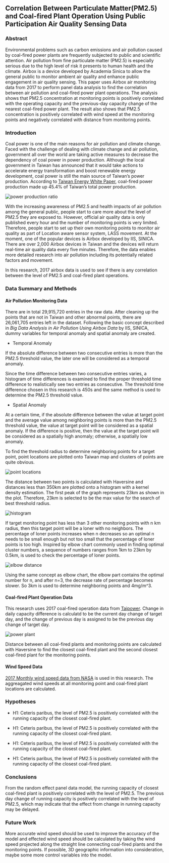 ## Correlation Between Particulate Matter(PM2.5) and Coal-fired Plant Operation Using Public Participation Air Quality Sensing Data

### Abstract

Environmental problems such as carbon emissions and air pollution caused by coal-fired power plants are frequently subjected to public and scientific attention. Air pollution from fine particulate matter (PM2.5) is especially serious due to the high level of risk it presents to human health and the climate. Airbox is a device developed by Academia Sinica to allow the general public to monitor ambient air quality and enhance public engagement in air quality sensing. This paper uses Airbox air monitoring data from 2017 to perform panel data analysis to find the correlation between air pollution and coal-fired power plant operations. The analysis shows that PM2.5 concentration at monitoring points is positively correlated with the operating capacity and the previous-day capacity change of the nearest coal-fired power plant. The result also shows that PM2.5 concentration is positively correlated with wind speed at the monitoring points and negatively correlated with distance from monitoring points.

### Introduction
Coal power is one of the main reasons for air pollution and climate change. Faced with the challenge of dealing with climate change and air pollution, government all over the world are taking active measures to decrease the dependency of coal power in power production. Although the local government in Taiwan has announced that it would take actions to accelerate energy transformation and boost renewable energy development, coal power is still the main source of Taiwan’s power production. According to [Taiwan Energy White Paper](http://energywhitepaper.tw/reference/), coal-fired power production made up 45.4% of Taiwan’s total power production.

![power production ratio](https://github.com/versey-sherry/airbox/blob/master/pics/Picture1.png)

With the increasing awareness of PM2.5 and health impacts of air pollution among the general public, people start to care more about the level of PM2.5 they are exposed to. However, official air quality data is only published every hour and the number of monitoring points is very limited. Therefore, people start to set up their own monitoring points to monitor air quality as part of Location aware sensor system, LASS movement. At the moment, one of the popular devices is Airbox developed by IIS, SINICA. There are over 2,000 Airbox devices in Taiwan and the devices will return real-time air quality data every five minutes. Therefore, the data enables more detailed research into air pollution including its potentially related factors and movement.

In this research, 2017 airbox data is used to see if there is any correlation between the level of PM2.5 and coal-fired plant operations.

### Data Summary and Methods
#### Air Pollution Monitoring Data
There are in total 29,915,720 entries in the raw data. After cleaning up the points that are not in Taiwan and other abnormal points, there are 26,061,705 entries left in the dataset. Following the basic concept described in *Big Data Analysis in Air Pollution Using Airbox Data* by IIS, SINICA, dummy variables for temporal anomaly and spatial anomaly are created.

* Temporal Anomaly

If the absolute difference between two consecutive entries is more than the PM2.5 threshold value, the later one will be considered as a temporal anomaly.

Since the time difference between two consecutive entries varies, a histogram of time differences is examined to find the proper threshold time difference to realistically see two entries as consecutive. The threshold time difference chosen in this research is 450s and the same method is used to determine the PM2.5 threshold value.

* Spatial Anomaly

At a certain time, if the absolute difference between the value at target point and the average value among neighboring points is more than the PM2.5 threshold value, the value at target point will be considered as a spatial anomaly. If the difference is positive, then the value at the target point will be considered as a spatially high anomaly; otherwise, a spatially low anomaly.

To find the threshold radius to determine neighboring points for a target point, point locations are plotted onto Taiwan map and clusters of points are quite obvious.

![point locations](https://github.com/versey-sherry/airbox/blob/master/pics/Picture2.png)

The distance between two points is calculated with Haversine and distances less than 350km are plotted onto a histogram with a kernel density estimation. The first peak of the graph represents 23km as shown in the plot. Therefore, 23km is selected to be the max value for the search of best threshold radius.

![histogram](https://github.com/versey-sherry/airbox/blob/master/pics/Picture3.png)

If target monitoring point has less than 3 other monitoring points with n km radius, then this target point will be a loner with no neighbors. The percentage of loner points increases when n decreases so an optimal n needs to be small enough but not too small that the percentage of loner points is too high. Inspired by elbow chart commonly used in finding optimal cluster numbers, a sequence of numbers ranges from 1km to 23km by 0.5km, is used to check the percentage of loner points.

![elbow distance](https://github.com/versey-sherry/airbox/blob/master/pics/Picture4.png)

Using the same concept as elbow chart, the elbow part contains the optimal number for n, and after n=3, the decrease rate of percentage becomes slower. So 3km is used to determine neighboring points and 4mg/m^3.

#### Coal-fired Plant Operation Data
This research uses 2017 coal-fired operation data from [Taipower](https://www.taipower.com.tw/tc/page.aspx?mid=210&cid=340&cchk=eac92988-526f-44e3-a911-1564395de297). Change in daily capacity difference is calculatd to be the current day change of target day, and the change of previous day is assigned to be the previous day change of target day.

![power plant](https://github.com/versey-sherry/airbox/blob/master/pics/Picture5.png)

Distance between all coal-fired plants and monitoring points are calculated with Haversine to find the closest coal-fired plant and the second closest coal-fired plant for the monitoring points.

#### Wind Speed Data
[2017 Monthly wind speed data from NASA](https://disc.gsfc.nasa.gov/daac-bin/FTPSubset2.pl) is used in this research. The aggreagated wind speeds at all monitoring point and coal-fired plant locations are calculated.

### Hypotheses
* H1: Ceteris paribus, the level of PM2.5 is positively correlated with the running capacity of the closest coal-fired plant.

* H1: Ceteris paribus, the level of PM2.5 is positively correlated with the running capacity of the closest coal-fired plant.

* H1: Ceteris paribus, the level of PM2.5 is positively correlated with the running capacity of the closest coal-fired plant.

* H1: Ceteris paribus, the level of PM2.5 is positively correlated with the running capacity of the closest coal-fired plant.
### Conclusions
From the random effect panel data model, the running capacity of closest coal-fired plant is positively correlated with the level of PM2.5. The previous day change of running capacity is positively correlated with the level of PM2.5, which may indicate that the effect from change in running capacity may be delayed.

### Future Work
More accurate wind speed should be used to improve the accuracy of the model and effected wind speed should be calculated by taking the wind speed projected along the straight line connecting coal-fired plants and the monitoring points. If possible, 3D geographic information into consideration, maybe some more control variables into the model.

